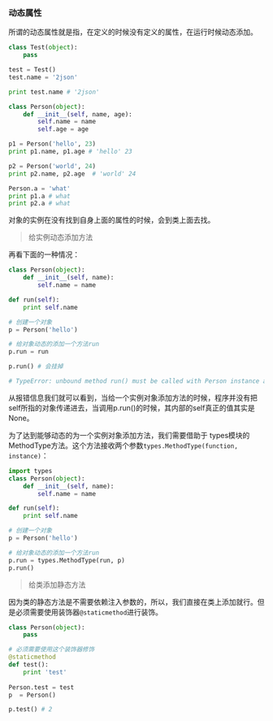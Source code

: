 ### 动态属性
所谓的动态属性就是指，在定义的时候没有定义的属性，在运行时候动态添加。

```python
class Test(object):
    pass

test = Test()
test.name = '2json'

print test.name # '2json'
```

```python
class Person(object):
    def __init__(self, name, age):
        self.name = name
        self.age = age

p1 = Person('hello', 23)
print p1.name, p1.age # 'hello' 23

p2 = Person('world', 24)
print p2.name, p2.age  # 'world' 24

Person.a = 'what'
print p1.a # what
print p2.a # what
```
对象的实例在没有找到自身上面的属性的时候，会到类上面去找。

> 给实例动态添加方法

再看下面的一种情况：

```python
class Person(object):
    def __init__(self, name):
        self.name = name

def run(self):
    print self.name

# 创建一个对象
p = Person('hello')

# 给对象动态的添加一个方法run
p.run = run

p.run() # 会挂掉

# TypeError: unbound method run() must be called with Person instance as first argument (got nothing instead)
```

从报错信息我们就可以看到，当给一个实例对象添加方法的时候，程序并没有把self所指的对象传递进去，当调用p.run()的时候，其内部的self真正的值其实是None。

为了达到能够动态的为一个实例对象添加方法，我们需要借助于 types模块的MethodType方法。这个方法接收两个参数`types.MethodType(function, instance)`：


```python
import types
class Person(object):
    def __init__(self, name):
        self.name = name

def run(self):
    print self.name

# 创建一个对象
p = Person('hello')

# 给对象动态的添加一个方法run
p.run = types.MethodType(run, p)
p.run()
```

> 给类添加静态方法

因为类的静态方法是不需要依赖注入参数的，所以，我们直接在类上添加就行。但是必须需要使用装饰器`@staticmethod`进行装饰。

```python
class Person(object):
    pass

# 必须需要使用这个装饰器修饰
@staticmethod
def test():
    print 'test'
    
Person.test = test
p  = Person()

p.test() # 2 
```